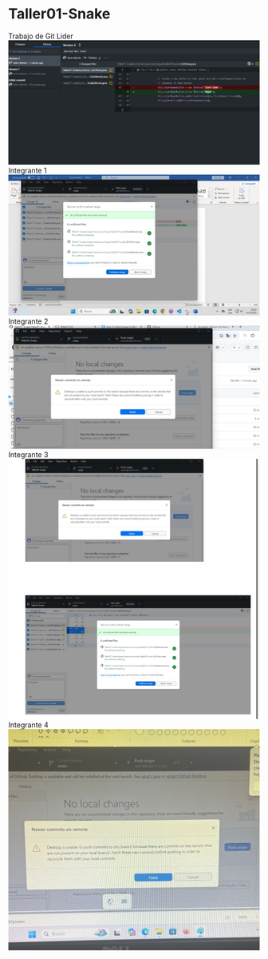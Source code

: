 # Taller01-Snake
Trabajo de Git
Lider
<img src="pngs/captura1.png">
Integrante 1
<img src="pngs/captura2.png">
Integrante 2
<img src="pngs/captura5.png">
Integrante 3
<img src="pngs/captura4.jpeg">
Integrante 4
<img src="pngs/captura3.jpeg">
